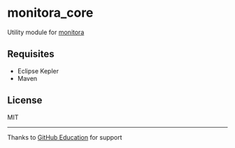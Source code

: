 # monitora_core

Utility module for  [monitora](https://github.com/diesire/monitora)

## Requisites
 
*  Eclipse Kepler
*  Maven

## License

MIT

----

Thanks to [GitHub Education](https://education.github.com) for support
